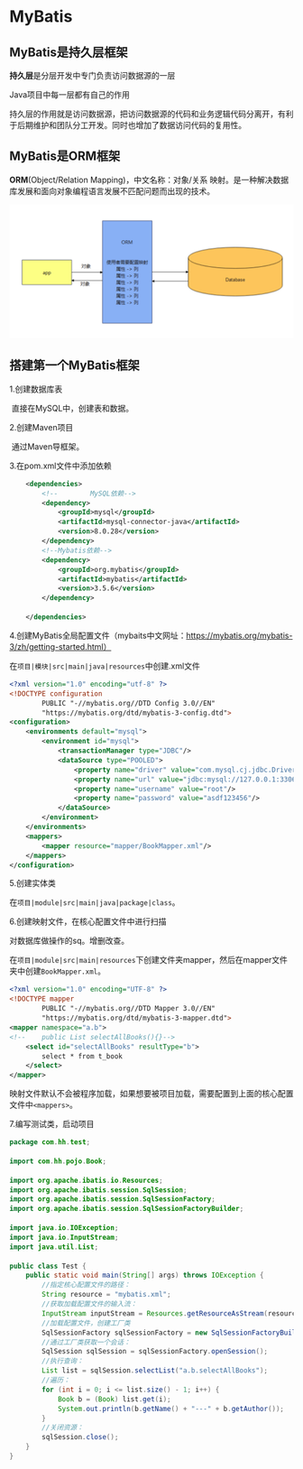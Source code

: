 # MyBatis

## MyBatis是持久层框架

**持久层**是分层开发中专门负责访问数据源的一层

Java项目中每一层都有自己的作用

持久层的作用就是访问数据源，把访问数据源的代码和业务逻辑代码分离开，有利于后期维护和团队分工开发。同时也增加了数据访问代码的复用性。

## MyBatis是ORM框架

**ORM**(Object/Relation Mapping)，中文名称：对象/关系 映射。是一种解决数据库发展和面向对象编程语言发展不匹配问题而出现的技术。

![image-20230420215343107](assets/image-20230420215343107.png)

## 搭建第一个MyBatis框架

1.创建数据库表

​	直接在MySQL中，创建表和数据。

2.创建Maven项目

​	通过Maven导框架。

3.在pom.xml文件中添加依赖

```xml
    <dependencies>
        <!--        MySQL依赖-->
        <dependency>
            <groupId>mysql</groupId>
            <artifactId>mysql-connector-java</artifactId>
            <version>8.0.28</version>
        </dependency>
        <!--Mybatis依赖-->
        <dependency>
            <groupId>org.mybatis</groupId>
            <artifactId>mybatis</artifactId>
            <version>3.5.6</version>
        </dependency>

    </dependencies>
```

4.创建MyBatis全局配置文件（mybaits中文网址：https://mybatis.org/mybatis-3/zh/getting-started.html）

在`项目|模块|src|main|java|resources`中创建.xml文件

```xml
<?xml version="1.0" encoding="utf-8" ?>
<!DOCTYPE configuration
        PUBLIC "-//mybatis.org//DTD Config 3.0//EN"
        "https://mybatis.org/dtd/mybatis-3-config.dtd">
<configuration>
    <environments default="mysql">
        <environment id="mysql">
            <transactionManager type="JDBC"/>
            <dataSource type="POOLED">
                <property name="driver" value="com.mysql.cj.jdbc.Driver"/>
                <property name="url" value="jdbc:mysql://127.0.0.1:3306/msb?useSSL=false&amp;useUnicode=true&amp;characterEncoding=UTF-8&amp;serverTimezone=Asia/Shanghai&amp;allowPublicKeyRetrieval=true"/>
                <property name="username" value="root"/>
                <property name="password" value="asdf123456"/>
            </dataSource>
        </environment>
    </environments>
    <mappers>
        <mapper resource="mapper/BookMapper.xml"/>
    </mappers>
</configuration>
```

5.创建实体类

在`项目|module|src|main|java|package|class`。

6.创建映射文件，在核心配置文件中进行扫描

对数据库做操作的sq。增删改查。

在`项目|module|src|main|resources`下创建文件夹mapper，然后在mapper文件夹中创建`BookMapper.xml`。

```xml
<?xml version="1.0" encoding="UTF-8" ?>
<!DOCTYPE mapper
        PUBLIC "-//mybatis.org//DTD Mapper 3.0//EN"
        "https://mybatis.org/dtd/mybatis-3-mapper.dtd">
<mapper namespace="a.b">
<!--    public List selectAllBooks(){}-->
    <select id="selectAllBooks" resultType="b">
        select * from t_book
    </select>
</mapper>
```

映射文件默认不会被程序加载，如果想要被项目加载，需要配置到上面的核心配置文件中`<mappers>`。 

7.编写测试类，启动项目

```java
package com.hh.test;

import com.hh.pojo.Book;

import org.apache.ibatis.io.Resources;
import org.apache.ibatis.session.SqlSession;
import org.apache.ibatis.session.SqlSessionFactory;
import org.apache.ibatis.session.SqlSessionFactoryBuilder;

import java.io.IOException;
import java.io.InputStream;
import java.util.List;

public class Test {
    public static void main(String[] args) throws IOException {
        //指定核心配置文件的路径：
        String resource = "mybatis.xml";
        //获取加载配置文件的输入流：
        InputStream inputStream = Resources.getResourceAsStream(resource);
        //加载配置文件，创建工厂类
        SqlSessionFactory sqlSessionFactory = new SqlSessionFactoryBuilder().build(inputStream);
        //通过工厂类获取一个会话：
        SqlSession sqlSession = sqlSessionFactory.openSession();
        //执行查询：
        List list = sqlSession.selectList("a.b.selectAllBooks");
        //遍历：
        for (int i = 0; i <= list.size() - 1; i++) {
            Book b = (Book) list.get(i);
            System.out.println(b.getName() + "---" + b.getAuthor());
        }
        //关闭资源：
        sqlSession.close();
    }
}
```


